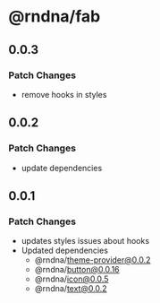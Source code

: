 # @rndna/fab

## 0.0.3

### Patch Changes

- remove hooks in styles

## 0.0.2

### Patch Changes

- update dependencies

## 0.0.1

### Patch Changes

- updates styles issues about hooks
- Updated dependencies
  - @rndna/theme-provider@0.0.2
  - @rndna/button@0.0.16
  - @rndna/icon@0.0.5
  - @rndna/text@0.0.2

